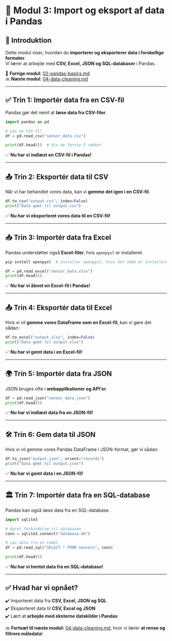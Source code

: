 # 📂 Modul 3: Import og eksport af data i Pandas

## 📌 **Introduktion**
Dette modul viser, hvordan du **importerer og eksporterer data i forskellige formater**.  
Vi lærer at arbejde med **CSV, Excel, JSON og SQL-databaser** i Pandas.

🔗 **Forrige modul:** [02-pandas-basics.md](02-pandas-basics.md)  
🔜 **Næste modul:** [04-data-cleaning.md](04-data-cleaning.md)  

---

## ✅ **Trin 1: Importér data fra en CSV-fil**
Pandas gør det nemt at **læse data fra CSV-filer**.

```python
import pandas as pd

# Læs en CSV-fil
df = pd.read_csv("sensor_data.csv")

print(df.head())  # Vis de første 5 rækker
```

✅ **Nu har vi indlæst en CSV-fil i Pandas!**  

---

## 📤 **Trin 2: Eksportér data til CSV**
Når vi har behandlet vores data, kan vi **gemme det igen i en CSV-fil**.

```python
df.to_csv("output.csv", index=False)
print("Data gemt til output.csv")
```

✅ **Nu har vi eksporteret vores data til en CSV-fil!**  

---

## 📥 **Trin 3: Importér data fra Excel**
Pandas understøtter også **Excel-filer**, hvis `openpyxl` er installeret.

```bash
pip install openpyxl  # Installer openpyxl, hvis det ikke er installeret
```

```python
df = pd.read_excel("sensor_data.xlsx")
print(df.head())
```

✅ **Nu har vi åbnet en Excel-fil i Pandas!**  

---

## 📤 **Trin 4: Eksportér data til Excel**
Hvis vi vil **gemme vores DataFrame som en Excel-fil**, kan vi gøre det sådan:

```python
df.to_excel("output.xlsx", index=False)
print("Data gemt til output.xlsx")
```

✅ **Nu har vi gemt data i en Excel-fil!**  

---

## 🌍 **Trin 5: Importér data fra JSON**
JSON bruges ofte i **webapplikationer og API'er**.

```python
df = pd.read_json("sensor_data.json")
print(df.head())
```

✅ **Nu har vi indlæst data fra en JSON-fil!**  

---

## 🛠 **Trin 6: Gem data til JSON**
Hvis vi vil gemme vores Pandas DataFrame i JSON-format, gør vi sådan:

```python
df.to_json("output.json", orient="records")
print("Data gemt til output.json")
```

✅ **Nu har vi gemt data i en JSON-fil!**  

---

## 🏛 **Trin 7: Importér data fra en SQL-database**
Pandas kan også læse data fra en SQL-database.

```python
import sqlite3

# Opret forbindelse til databasen
conn = sqlite3.connect("database.db")

# Læs data fra en tabel
df = pd.read_sql("SELECT * FROM sensors", conn)

print(df.head())
```

✅ **Nu har vi hentet data fra en SQL-database!**  

---

## ✅ **Hvad har vi opnået?**
✔️ Importeret data fra **CSV, Excel, JSON og SQL**  
✔️ Eksporteret data til **CSV, Excel og JSON**  
✔️ Lært at **arbejde med eksterne datakilder i Pandas**  

🔜 **Fortsæt til næste modul:** [04-data-cleaning.md](04-data-cleaning.md), hvor vi lærer **at rense og filtrere måledata**!  
